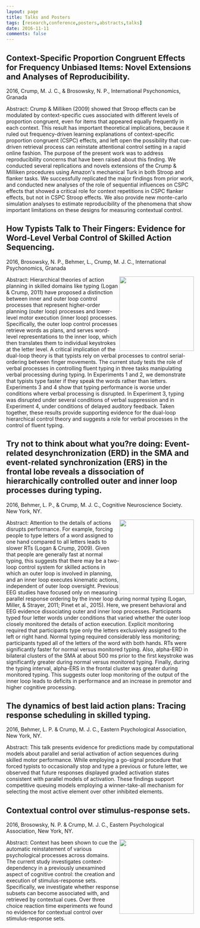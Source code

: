 ```yaml
---
layout: page
title: Talks and Posters
tags: [research,conference,posters,abstracts,talks]
date: 2016-11-11
comments: false
---
```


## Context-Specific Proportion Congruent Effects for Frequency Unbiased Items: Novel Extensions and Analyses of Reproducibility.

2016, Crump, M. J. C., & Brosowsky, N. P., International Psychonomics, Granada

Abstract: Crump & Milliken (2009) showed that Stroop effects can be modulated by context-specific cues associated with different levels of proportion congruent, even for items that appeared equally frequently in each context. This result has important theoretical implications, because it ruled out frequency-driven learning explanations of context-specific proportion congruent (CSPC) effects, and left open the possibility that cue-driven retrieval process can reinstate attentional control setting in a rapid online fashion. The purpose of the present work was to address reproducibility concerns that have been raised about this finding. We conducted several replications and novels extensions of the Crump & Milliken procedures using Amazon's mechanical Turk in both Stroop and flanker tasks. We successfully replicated the major findings from prior work, and conducted new analyses of the role of sequential influences on CSPC effects that showed a critical role for context repetitions in CSPC flanker effects, but not in CSPC Stroop effects.  We also provide new monte-carlo simulation analyses to estimate reproducibility of the phenomena that show important limitations on these designs for measuring contextual control.

## How Typists Talk to Their Fingers: Evidence for Word-Level Verbal Control of Skilled Action Sequencing.

2016, Brosowsky, N. P., Behmer, L., Crump, M. J. C., International Psychonomics, Granada

<a href="https://CrumpLab.github.io/CrumpPubs/Posters/BrosowskyGranada2016.pdf">
<img style="float: right; width:200px;" src="https://CrumpLab.github.io/assets/img/posters/BrosowskyGranada2016.png">
</a>
Abstract: Hierarchical theories of action planning in skilled domains like typing (Logan & Crump, 2011) have proposed a distinction between inner and outer loop control processes that represent higher-order planning (outer loop) processes and lower-level motor execution (inner loop) processes. Specifically, the outer loop control processes retrieve words as plans, and serves word-level representations to the inner loop, which then translates them to individual keystrokes at the letter level. A critical implication of the dual-loop theory is that typists rely on verbal processes to control serial-ordering between finger movements. The current study tests the role of verbal processes in controlling fluent typing in three tasks manipulating verbal processing during typing. In Experiments 1 and 2, we demonstrate that typists type faster if they speak the words rather than letters. Experiments 3 and 4 show that typing performance is worse under conditions where verbal processing is disrupted. In Experiment 3, typing was disrupted under several conditions of verbal suppression and in Experiment 4, under conditions of delayed auditory feedback. Taken together, these results provide supporting evidence for the dual-loop hierarchical control theory and suggests a role for verbal processes in the control of fluent typing.

## Try not to think about what you?re doing: Event-related desynchronization (ERD) in the SMA and event-related synchronization (ERS) in the frontal lobe reveals a dissociation of hierarchically controlled outer and inner loop processes during typing.

2016, Behmer, L. P., & Crump, M. J. C., Cognitive Neuroscience Society. New York, NY.

<a href="https://CrumpLab.github.io/CrumpPubs/Posters/BehmerCNS2016.pdf">
<img style="float: right; width:200px;" src="https://CrumpLab.github.io/assets/img/posters/BehmerCNS2016.png">
</a>
Abstract: Attention to the details of actions disrupts performance. For example, forcing people to type letters of a word assigned to one hand compared to all letters leads to slower RTs (Logan & Crump, 2009). Given that people are generally fast at normal typing, this suggests that there may be a two-loop control system for skilled actions in which an outer loop is involved in planning, and an inner loop executes kinematic actions, independent of outer loop oversight. Previous EEG studies have focused only on measuring parallel response ordering by the inner loop during normal typing (Logan, Miller, & Strayer, 2011; Pinet et al., 2015). Here, we present behavioral and EEG evidence dissociating outer and inner loop processes. Participants typed four letter words under conditions that varied whether the outer loop closely monitored the details of action execution. Explicit monitoring required that participants type only the letters exclusively assigned to the left or right hand. Normal typing required considerably less monitoring; participants typed all of the letters of the word with both hands. RTs were significantly faster for normal versus monitored typing. Also, alpha-ERD in bilateral clusters of the SMA at about 500 ms prior to the first keystroke was significantly greater during normal versus monitored typing. Finally, during the typing interval, alpha-ERS in the frontal cluster was greater during monitored typing. This suggests outer loop monitoring of the output of the inner loop leads to deficits in performance and an increase in premotor and higher cognitive processing.

## The dynamics of best laid action plans: Tracing response scheduling in skilled typing.

2016, Behmer, L. P. & Crump, M. J. C., Eastern Psychological Association, New York, NY.

Abstract: This talk presents evidence for predictions made by computational models about parallel and serial activation of action sequences during skilled motor performance. While employing a go-signal procedure that forced typists to occasionally stop and type a previous or future letter, we observed that future responses displayed graded activation states consistent with parallel models of activation. These findings support competitive queuing models employing a winner-take-all mechanism for selecting the most active element over other inhibited elements.

## Contextual control over stimulus-response sets.

2016, Brosowsky, N. P. & Crump, M. J. C., Eastern Psychological Association, New York, NY.

<a href="https://CrumpLab.github.io/CrumpPubs/Posters/BrosowskyEPA2016.pdf">
<img style="float: right; width:200px;" src="https://CrumpLab.github.io/assets/img/posters/BrosowskyEPA2016.png">
</a>
Abstract: Context has been shown to cue the automatic reinstatement of various psychological processes across domains. The current study investigates context-dependency in a previously unexamined aspect of cognitive control: the creation and execution of stimulus-response sets. Specifically, we investigate whether response subsets can become associated with, and retrieved by contextual cues. Over three choice reaction time experiments we found no evidence for contextual control over stimulus-response sets.
